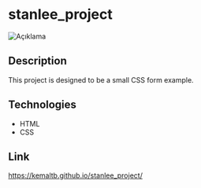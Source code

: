 # stanlee_project


![Açıklama](stan_lee.gif)

## Description

This project is designed to be a small CSS form example.



## Technologies

- HTML
- CSS


## Link

https://kemaltb.github.io/stanlee_project/